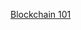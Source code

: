[Blockchain 101](https://docs.google.com/presentation/d/1tTe6pPLXaioIb_4fFrLycqqcdPzq-giXDgFe1SuC25I/edit?usp=sharing)
